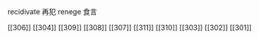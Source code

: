 




recidivate 再犯
renege 食言

[[306]]
[[304]]
[[309]]
[[308]]
[[307]]
[[311]]
[[310]]
[[303]]
[[302]]
[[301]]